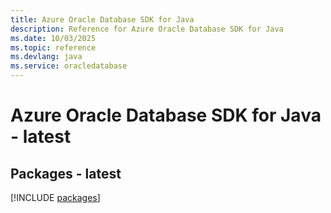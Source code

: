 ```yaml
---
title: Azure Oracle Database SDK for Java
description: Reference for Azure Oracle Database SDK for Java
ms.date: 10/03/2025
ms.topic: reference
ms.devlang: java
ms.service: oracledatabase
---
```

# Azure Oracle Database SDK for Java - latest
## Packages - latest
[!INCLUDE [packages](oracle-database-index.md)]
